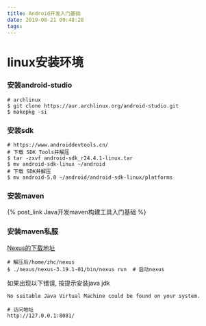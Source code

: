 ```yaml
---
title: Android开发入门基础
date: 2019-08-21 09:48:28
tags:
---
```


# linux安装环境

### 安装android-studio
```shell
# archlinux
$ git clone https://aur.archlinux.org/android-studio.git
$ makepkg -si
```

### 安装sdk

```shell
# https://www.androiddevtools.cn/
# 下载 SDK Tools并解压
$ tar -zxvf android-sdk_r24.4.1-linux.tar
$ mv android-sdk-linux ~/android
# 下载 SDK并解压
$ mv android-5.0 ~/android/android-sdk-linux/platforms
```

### 安装maven

{% post_link Java开发maven构建工具入门基础 %}


### 安装maven私服

[Nexus的下载地址](https://www.sonatype.com/download-oss-sonatype)

```shell
# 解压后/home/zhc/nexus
$ ./nexus/nexus-3.19.1-01/bin/nexus run  # 启动nexus
```

如果出现以下错误, 按提示安装java jdk
```markdown
No suitable Java Virtual Machine could be found on your system.
```
```shell
# 访问地址
http://127.0.0.1:8081/
```

